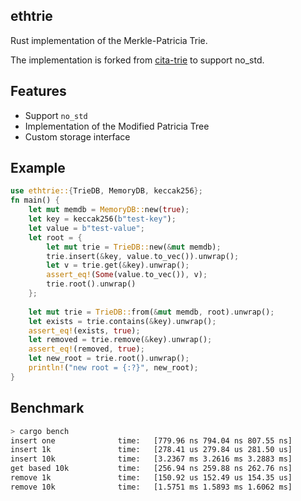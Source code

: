 ## ethtrie

Rust implementation of the Merkle-Patricia Trie.

The implementation is forked from [cita-trie](https://crates.io/crates/cita_trie) to support no_std.

## Features

- Support `no_std`
- Implementation of the Modified Patricia Tree
- Custom storage interface

## Example

```rust
use ethtrie::{TrieDB, MemoryDB, keccak256};
fn main() {
    let mut memdb = MemoryDB::new(true);
    let key = keccak256(b"test-key");
    let value = b"test-value";
    let root = {
        let mut trie = TrieDB::new(&mut memdb);
        trie.insert(&key, value.to_vec()).unwrap();
        let v = trie.get(&key).unwrap();
        assert_eq!(Some(value.to_vec()), v);
        trie.root().unwrap()
    };
    
    let mut trie = TrieDB::from(&mut memdb, root).unwrap();
    let exists = trie.contains(&key).unwrap();
    assert_eq!(exists, true);
    let removed = trie.remove(&key).unwrap();
    assert_eq!(removed, true);
    let new_root = trie.root().unwrap();
    println!("new root = {:?}", new_root);
}
```

## Benchmark

```sh
> cargo bench
insert one              time:   [779.96 ns 794.04 ns 807.55 ns]
insert 1k               time:   [278.41 us 279.84 us 281.50 us]
insert 10k              time:   [3.2367 ms 3.2616 ms 3.2883 ms]
get based 10k           time:   [256.94 ns 259.88 ns 262.76 ns]
remove 1k               time:   [150.92 us 152.49 us 154.35 us]
remove 10k              time:   [1.5751 ms 1.5893 ms 1.6062 ms]
```